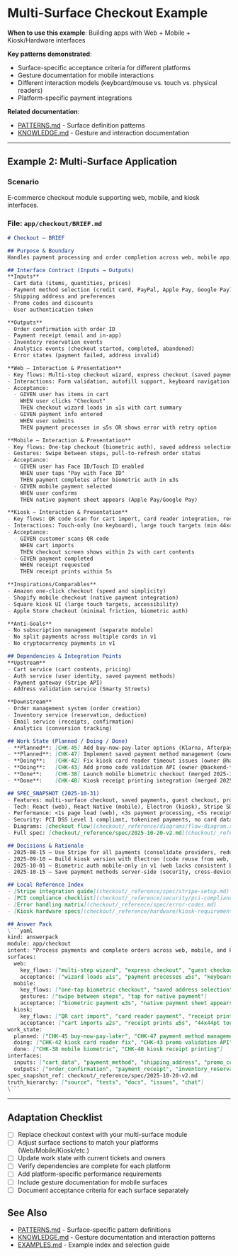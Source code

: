 # Multi-Surface Checkout Example

**When to use this example**: Building apps with Web + Mobile + Kiosk/Hardware interfaces

**Key patterns demonstrated**:
- Surface-specific acceptance criteria for different platforms
- Gesture documentation for mobile interactions
- Different interaction models (keyboard/mouse vs. touch vs. physical readers)
- Platform-specific payment integrations

**Related documentation**:
- [PATTERNS.md](../PATTERNS.md) - Surface definition patterns
- [KNOWLEDGE.md](../KNOWLEDGE.md) - Gesture and interaction documentation

---

## Example 2: Multi-Surface Application

### Scenario
E-commerce checkout module supporting web, mobile, and kiosk interfaces.

### File: `app/checkout/BRIEF.md`

```markdown
# Checkout — BRIEF

## Purpose & Boundary
Handles payment processing and order completion across web, mobile app, and in-store kiosks. Manages cart finalization, payment methods, and order confirmation. Does NOT handle inventory management or shipping logistics.

## Interface Contract (Inputs → Outputs)
**Inputs**
- Cart data (items, quantities, prices)
- Payment method selection (credit card, PayPal, Apple Pay, Google Pay)
- Shipping address and preferences
- Promo codes and discounts
- User authentication token

**Outputs**
- Order confirmation with order ID
- Payment receipt (email and in-app)
- Inventory reservation events
- Analytics events (checkout started, completed, abandoned)
- Error states (payment failed, address invalid)

**Web — Interaction & Presentation**
- Key flows: Multi-step checkout wizard, express checkout (saved payment), guest checkout
- Interactions: Form validation, autofill support, keyboard navigation (Tab/Enter)
- Acceptance:
  - GIVEN user has items in cart
    WHEN user clicks "Checkout"
    THEN checkout wizard loads in ≤1s with cart summary
  - GIVEN payment info entered
    WHEN user submits
    THEN payment processes in ≤5s OR shows error with retry option

**Mobile — Interaction & Presentation**
- Key flows: One-tap checkout (biometric auth), saved address selection, in-app payment
- Gestures: Swipe between steps, pull-to-refresh order status
- Acceptance:
  - GIVEN user has Face ID/Touch ID enabled
    WHEN user taps "Pay with Face ID"
    THEN payment completes after biometric auth in ≤3s
  - GIVEN mobile payment selected
    WHEN user confirms
    THEN native payment sheet appears (Apple Pay/Google Pay)

**Kiosk — Interaction & Presentation**
- Key flows: QR code scan for cart import, card reader integration, receipt printing
- Interactions: Touch-only (no keyboard), large touch targets (min 44x44pt)
- Acceptance:
  - GIVEN customer scans QR code
    WHEN cart imports
    THEN checkout screen shows within 2s with cart contents
  - GIVEN payment completed
    WHEN receipt requested
    THEN receipt prints within 5s

**Inspirations/Comparables**
- Amazon one-click checkout (speed and simplicity)
- Shopify mobile checkout (native payment integration)
- Square kiosk UI (large touch targets, accessibility)
- Apple Store checkout (minimal friction, biometric auth)

**Anti-Goals**
- No subscription management (separate module)
- No split payments across multiple cards in v1
- No cryptocurrency payments in v1

## Dependencies & Integration Points
**Upstream**
- Cart service (cart contents, pricing)
- Auth service (user identity, saved payment methods)
- Payment gateway (Stripe API)
- Address validation service (Smarty Streets)

**Downstream**
- Order management system (order creation)
- Inventory service (reservation, deduction)
- Email service (receipts, confirmation)
- Analytics (conversion tracking)

## Work State (Planned / Doing / Done)
- **Planned**: [CHK-45] Add buy-now-pay-later options (Klarna, Afterpay) (owner @payments-team, target 2025-12-01)
- **Planned**: [CHK-47] Implement saved payment method management (owner @frontend-team, target 2025-11-20)
- **Doing**:   [CHK-42] Fix kiosk card reader timeout issues (owner @hardware-team, started 2025-10-28)
- **Doing**:   [CHK-43] Add promo code validation API (owner @backend-team, started 2025-10-29)
- **Done**:    [CHK-38] Launch mobile biometric checkout (merged 2025-10-20, PR #234)
- **Done**:    [CHK-40] Kiosk receipt printing integration (merged 2025-10-25, PR #241)

## SPEC_SNAPSHOT (2025-10-31)
- Features: multi-surface checkout, saved payments, guest checkout, promo codes, biometric auth (mobile)
- Tech: React (web), React Native (mobile), Electron (kiosk), Stripe SDK, Smarty Streets API
- Performance: <1s page load (web), <3s payment processing, <5s receipt printing
- Security: PCI DSS Level 1 compliant, tokenized payments, no card data stored
- Diagrams: [checkout flow](checkout/_reference/diagrams/flow-diagram.svg), [payment integration](checkout/_reference/spec/stripe-integration.png)
- Full spec: [checkout/_reference/spec/2025-10-20-v2.md](checkout/_reference/spec/2025-10-20-v2.md)

## Decisions & Rationale
- 2025-08-15 — Use Stripe for all payments (consolidate providers, reduce complexity)
- 2025-09-10 — Build kiosk version with Electron (code reuse from web, faster development)
- 2025-10-01 — Biometric auth mobile-only in v1 (web lacks consistent browser support)
- 2025-10-15 — Save payment methods server-side (security, cross-device sync)

## Local Reference Index
- [Stripe integration guide](checkout/_reference/spec/stripe-setup.md)
- [PCI compliance checklist](checkout/_reference/security/pci-compliance.md)
- [Error handling matrix](checkout/_reference/spec/error-codes.md)
- [Kiosk hardware specs](checkout/_reference/hardware/kiosk-requirements.md)

## Answer Pack
\```yaml
kind: answerpack
module: app/checkout
intent: "Process payments and complete orders across web, mobile, and kiosk"
surfaces:
  web:
    key_flows: ["multi-step wizard", "express checkout", "guest checkout"]
    acceptance: ["wizard loads ≤1s", "payment processes ≤5s", "keyboard navigable"]
  mobile:
    key_flows: ["one-tap biometric checkout", "saved address selection"]
    gestures: ["swipe between steps", "tap for native payment"]
    acceptance: ["biometric payment ≤3s", "native payment sheet appears"]
  kiosk:
    key_flows: ["QR cart import", "card reader payment", "receipt printing"]
    acceptance: ["cart imports ≤2s", "receipt prints ≤5s", "44x44pt touch targets"]
work_state:
  planned: ["CHK-45 buy-now-pay-later", "CHK-47 payment method management"]
  doing: ["CHK-42 kiosk card reader fix", "CHK-43 promo validation API"]
  done: ["CHK-38 mobile biometric", "CHK-40 kiosk receipt printing"]
interfaces:
  inputs: ["cart_data", "payment_method", "shipping_address", "promo_code", "auth_token"]
  outputs: ["order_confirmation", "payment_receipt", "inventory_reservation", "analytics_events", "error_states"]
spec_snapshot_ref: checkout/_reference/spec/2025-10-20-v2.md
truth_hierarchy: ["source", "tests", "docs", "issues", "chat"]
\```
```

---

## Adaptation Checklist
- [ ] Replace checkout context with your multi-surface module
- [ ] Adjust surface sections to match your platforms (Web/Mobile/Kiosk/etc.)
- [ ] Update work state with current tickets and owners
- [ ] Verify dependencies are complete for each platform
- [ ] Add platform-specific performance requirements
- [ ] Include gesture documentation for mobile surfaces
- [ ] Document acceptance criteria for each surface separately

## See Also
- [PATTERNS.md](../PATTERNS.md) - Surface-specific pattern definitions
- [KNOWLEDGE.md](../KNOWLEDGE.md) - Gesture documentation and interaction patterns
- [EXAMPLES.md](../EXAMPLES.md) - Example index and selection guide
